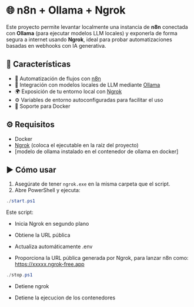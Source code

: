 # 🌐 n8n + Ollama + Ngrok

Este proyecto permite levantar localmente una instancia de **n8n** conectada con **Ollama** (para ejecutar modelos LLM locales) y exponerla de forma segura a internet usando **Ngrok**, ideal para probar automatizaciones basadas en webhooks con IA generativa.

## 🚀 Características

- 🔧 Automatización de flujos con [n8n](https://n8n.io/)
- 🤖 Integración con modelos locales de LLM mediante [Ollama](https://ollama.com/)
- 🌍 Exposición de tu entorno local con [Ngrok](https://ngrok.com/)
- ⚙️ Variables de entorno autoconfiguradas para facilitar el uso
- 🐳 Soporte para Docker


## ⚙️ Requisitos

- Docker
- [Ngrok](https://ngrok.com/download) (coloca el ejecutable en la raíz del proyecto)
- [modelo de ollama instalado en el contenedor de ollama en docker]

## ▶️ Cómo usar

1. Asegúrate de tener `ngrok.exe` en la misma carpeta que el script.
2. Abre PowerShell y ejecuta:

```powershell
./start.ps1
```
Este script:

- Inicia Ngrok en segundo plano

- Obtiene la URL pública

- Actualiza automáticamente .env

- Proporciona la URL pública generada por Ngrok, para lanzar n8n como: https://xxxxx.ngrok-free.app

```powershell
./stop.ps1
```
- Detiene ngrok

- Detiene la ejecucion de los contenedores
